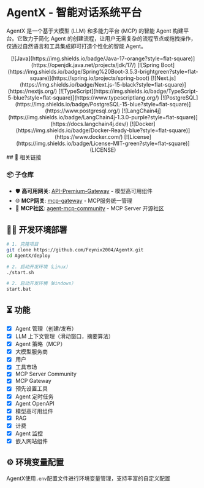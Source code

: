 # AgentX - 智能对话系统平台

[](https://opensource.org/licenses/MIT)

AgentX 是一个基于大模型 (LLM) 和多能力平台 (MCP) 的智能 Agent 构建平台。它致力于简化 Agent 的创建流程，让用户无需复杂的流程节点或拖拽操作，仅通过自然语言和工具集成即可打造个性化的智能 Agent。

<div align="center">
[![Java](https://img.shields.io/badge/Java-17-orange?style=flat-square)](https://openjdk.java.net/projects/jdk/17/)
[![Spring Boot](https://img.shields.io/badge/Spring%20Boot-3.5.3-brightgreen?style=flat-square)](https://spring.io/projects/spring-boot)
[![Next.js](https://img.shields.io/badge/Next.js-15-black?style=flat-square)](https://nextjs.org/)
[![TypeScript](https://img.shields.io/badge/TypeScript-5-blue?style=flat-square)](https://www.typescriptlang.org/)
[![PostgreSQL](https://img.shields.io/badge/PostgreSQL-15-blue?style=flat-square)](https://www.postgresql.org/)
[![LangChain4j](https://img.shields.io/badge/LangChain4j-1.3.0-purple?style=flat-square)](https://docs.langchain4j.dev/)
[![Docker](https://img.shields.io/badge/Docker-Ready-blue?style=flat-square)](https://www.docker.com/)
[![License](https://img.shields.io/badge/License-MIT-green?style=flat-square)](LICENSE)
</div>
## 🔗 相关链接

### 📦 子仓库
- 🛡️ **高可用网关**: [API-Premium-Gateway](https://github.com/Feynix2004/API-Premium-Gateway) - 模型高可用组件
- 🌐 **MCP网关**: [mcp-gateway](https://github.com/Feynix2004/mcp-gateway) - MCP服务统一管理
- 🏪 **MCP社区**: [agent-mcp-community](https://github.com/Feynix2004/agent-mcp-community) - MCP Server 开源社区


## 👨‍💻 开发环境部署

```bash
# 1. 克隆项目
git clone https://github.com/Feynix2004/AgentX.git
cd AgentX/deploy

# 2. 启动开发环境（Linux）
./start.sh

# 2. 启动开发环境（Windows）
start.bat
```


## ⏳ 功能
 - [x] Agent 管理（创建/发布）
 - [x] LLM 上下文管理（滑动窗口，摘要算法）
 - [x] Agent 策略（MCP）
 - [x] 大模型服务商
 - [x] 用户
 - [x] 工具市场
 - [x] MCP Server Community
 - [x] MCP Gateway 
 - [x] 预先设置工具
 - [x] Agent 定时任务
 - [x] Agent OpenAPI
 - [x] 模型高可用组件
 - [x] RAG
 - [x] 计费
 - [x] Agent 监控
 - [x] 嵌入网站组件
 
## ⚙️ 环境变量配置

AgentX使用`.env`配置文件进行环境变量管理，支持丰富的自定义配置






















